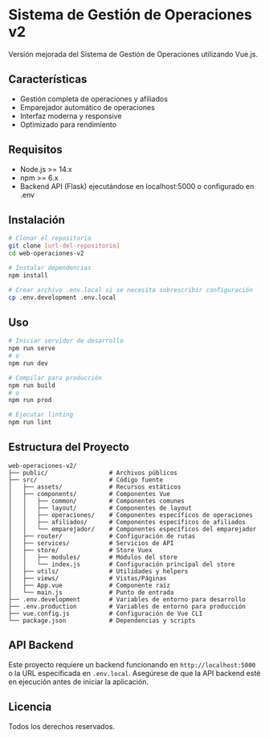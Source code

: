 # Sistema de Gestión de Operaciones v2

Versión mejorada del Sistema de Gestión de Operaciones utilizando Vue.js.

## Características

- Gestión completa de operaciones y afiliados
- Emparejador automático de operaciones
- Interfaz moderna y responsive
- Optimizado para rendimiento

## Requisitos

- Node.js >= 14.x
- npm >= 6.x
- Backend API (Flask) ejecutándose en localhost:5000 o configurado en .env

## Instalación

```bash
# Clonar el repositorio
git clone [url-del-repositorio]
cd web-operaciones-v2

# Instalar dependencias
npm install

# Crear archivo .env.local si se necesita sobrescribir configuración
cp .env.development .env.local
```

## Uso

```bash
# Iniciar servidor de desarrollo
npm run serve
# o
npm run dev

# Compilar para producción
npm run build
# o
npm run prod

# Ejecutar linting
npm run lint
```

## Estructura del Proyecto

```
web-operaciones-v2/
├── public/                 # Archivos públicos
├── src/                    # Código fuente
│   ├── assets/             # Recursos estáticos
│   ├── components/         # Componentes Vue
│   │   ├── common/         # Componentes comunes
│   │   ├── layout/         # Componentes de layout
│   │   ├── operaciones/    # Componentes específicos de operaciones
│   │   ├── afiliados/      # Componentes específicos de afiliados
│   │   └── emparejador/    # Componentes específicos del emparejador
│   ├── router/             # Configuración de rutas
│   ├── services/           # Servicios de API
│   ├── store/              # Store Vuex
│   │   ├── modules/        # Módulos del store
│   │   └── index.js        # Configuración principal del store
│   ├── utils/              # Utilidades y helpers
│   ├── views/              # Vistas/Páginas
│   ├── App.vue             # Componente raíz
│   └── main.js             # Punto de entrada
├── .env.development        # Variables de entorno para desarrollo
├── .env.production         # Variables de entorno para producción
├── vue.config.js           # Configuración de Vue CLI
└── package.json            # Dependencias y scripts
```

## API Backend

Este proyecto requiere un backend funcionando en `http://localhost:5000` o la URL especificada en `.env.local`. Asegúrese de que la API backend esté en ejecución antes de iniciar la aplicación.

## Licencia

Todos los derechos reservados.